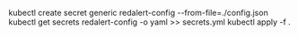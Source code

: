 kubectl create secret generic redalert-config --from-file=./config.json
kubectl get secrets redalert-config -o yaml >> secrets.yml
kubectl apply -f .

